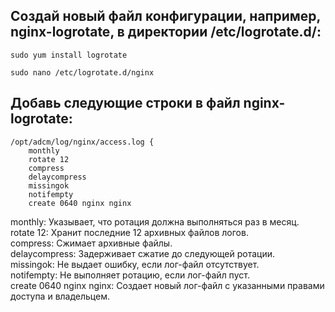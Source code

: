 ## Создай новый файл конфигурации, например, nginx-logrotate, в директории /etc/logrotate.d/:
```
sudo yum install logrotate

sudo nano /etc/logrotate.d/nginx
```
## Добавь следующие строки в файл nginx-logrotate:
```
/opt/adcm/log/nginx/access.log {
    monthly
    rotate 12
    compress
    delaycompress
    missingok
    notifempty
    create 0640 nginx nginx
```

monthly: Указывает, что ротация должна выполняться раз в месяц.  
rotate 12: Хранит последние 12 архивных файлов логов.  
compress: Сжимает архивные файлы.  
delaycompress: Задерживает сжатие до следующей ротации.  
missingok: Не выдает ошибку, если лог-файл отсутствует.  
notifempty: Не выполняет ротацию, если лог-файл пуст.  
create 0640 nginx nginx: Создает новый лог-файл с указанными правами доступа и владельцем.  
